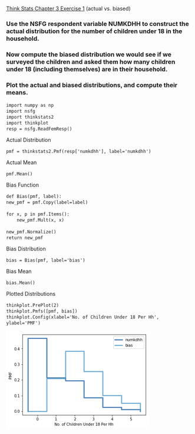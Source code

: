 [Think Stats Chapter 3 Exercise 1](http://greenteapress.com/thinkstats2/html/thinkstats2004.html#toc31) (actual vs. biased)


### Use the NSFG respondent variable NUMKDHH to construct the actual distribution for the number of children under 18 in the household.
### Now compute the biased distribution we would see if we surveyed the children and asked them how many children under 18 (including themselves) are in their household.
### Plot the actual and biased distributions, and compute their means.

    import numpy as np
    import nsfg
    import thinkstats2
    import thinkplot
    resp = nsfg.ReadFemResp()

Actual Distribution

    pmf = thinkstats2.Pmf(resp['numkdhh'], label='numkdhh')

Actual Mean

    pmf.Mean()

Bias Function

    def Bias(pmf, label):
    new_pmf = pmf.Copy(label=label)

    for x, p in pmf.Items():
        new_pmf.Mult(x, x)

    new_pmf.Normalize()
    return new_pmf

Bias Distribution

    bias = Bias(pmf, label='bias')

Bias Mean

    bias.Mean()

Plotted Distributions

    thinkplot.PrePlot(2)
    thinkplot.Pmfs([pmf, bias])
    thinkplot.Config(xlabel='No. of Children Under 18 Per Hh', ylabel='PMF')

![Image of Plots](https://github.com/Karawkz/dsp/blob/master/biasplot.png?raw=true)


